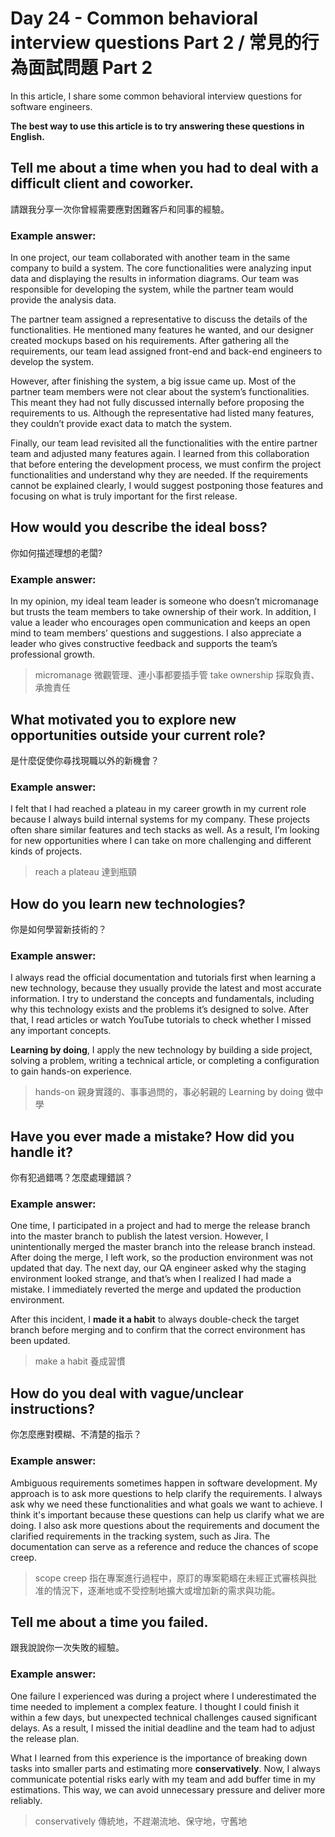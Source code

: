 # Day 24 - Common behavioral interview questions Part 2 / 常見的行為面試問題 Part 2

In this article, I share some common behavioral interview questions for software engineers.

**The best way to use this article is to try answering these questions in English.**

## Tell me about a time when you had to deal with a difficult client and coworker.

請跟我分享一次你曾經需要應對困難客戶和同事的經驗。

### Example answer:

In one project, our team collaborated with another team in the same company to build a system. The core functionalities were analyzing input data and displaying the results in information diagrams. Our team was responsible for developing the system, while the partner team would provide the analysis data.

The partner team assigned a representative to discuss the details of the functionalities. He mentioned many features he wanted, and our designer created mockups based on his requirements. After gathering all the requirements, our team lead assigned front-end and back-end engineers to develop the system.

However, after finishing the system, a big issue came up. Most of the partner team members were not clear about the system’s functionalities. This meant they had not fully discussed internally before proposing the requirements to us. Although the representative had listed many features, they couldn’t provide exact data to match the system.

Finally, our team lead revisited all the functionalities with the entire partner team and adjusted many features again. I learned from this collaboration that before entering the development process, we must confirm the project functionalities and understand why they are needed. If the requirements cannot be explained clearly, I would suggest postponing those features and focusing on what is truly important for the first release.

## How would you describe the ideal boss?

你如何描述理想的老闆?

### Example answer:

In my opinion, my ideal team leader is someone who doesn’t micromanage but trusts the team members to take ownership of their work. In addition, I value a leader who encourages open communication and keeps an open mind to team members’ questions and suggestions. I also appreciate a leader who gives constructive feedback and supports the team’s professional growth.

> micromanage 微觀管理、連小事都要插手管
> take ownership 採取負責、承擔責任

## What motivated you to explore new opportunities outside your current role?

是什麼促使你尋找現職以外的新機會？

### Example answer:

I felt that I had reached a plateau in my career growth in my current role because I always build internal systems for my company. These projects often share similar features and tech stacks as well. As a result, I’m looking for new opportunities where I can take on more challenging and different kinds of projects.

> reach a plateau 達到瓶頸

## How do you learn new technologies?

你是如何學習新技術的？

### Example answer:

I always read the official documentation and tutorials first when learning a new technology, because they usually provide the latest and most accurate information. I try to understand the concepts and fundamentals, including why this technology exists and the problems it’s designed to solve. After that, I read articles or watch YouTube tutorials to check whether I missed any important concepts.

**Learning by doing**, I apply the new technology by building a side project, solving a problem, writing a technical article, or completing a configuration to gain hands-on experience.

> hands-on 親身實踐的、事事過問的，事必躬親的
> Learning by doing 做中學

## Have you ever made a mistake? How did you handle it?

你有犯過錯嗎？怎麼處理錯誤？

### Example answer:

One time, I participated in a project and had to merge the release branch into the master branch to publish the latest version. However, I unintentionally merged the master branch into the release branch instead. After doing the merge, I left work, so the production environment was not updated that day. The next day, our QA engineer asked why the staging environment looked strange, and that’s when I realized I had made a mistake. I immediately reverted the merge and updated the production environment.

After this incident, I **made it a habit** to always double-check the target branch before merging and to confirm that the correct environment has been updated.

> make a habit 養成習慣

## How do you deal with vague/unclear instructions?

你怎麼應對模糊、不清楚的指示？

### Example answer:

Ambiguous requirements sometimes happen in software development. My approach is to ask more questions to help clarify the requirements. I always ask why we need these functionalities and what goals we want to achieve. I think it's important because these questions can help us clarify what we are doing. I also ask more questions about the requirements and document the clarified requirements in the tracking system, such as Jira. The documentation can serve as a reference and reduce the chances of scope creep.

> scope creep 指在專案進行過程中，原訂的專案範疇在未經正式審核與批准的情況下，逐漸地或不受控制地擴大或增加新的需求與功能。


## Tell me about a time you failed.

跟我說說你一次失敗的經驗。

### Example answer:

One failure I experienced was during a project where I underestimated the time needed to implement a complex feature. I thought I could finish it within a few days, but unexpected technical challenges caused significant delays. As a result, I missed the initial deadline and the team had to adjust the release plan.

What I learned from this experience is the importance of breaking down tasks into smaller parts and estimating more **conservatively**. Now, I always communicate potential risks early with my team and add buffer time in my estimations. This way, we can avoid unnecessary pressure and deliver more reliably.

> conservatively 傳統地，不趕潮流地、保守地，守舊地
